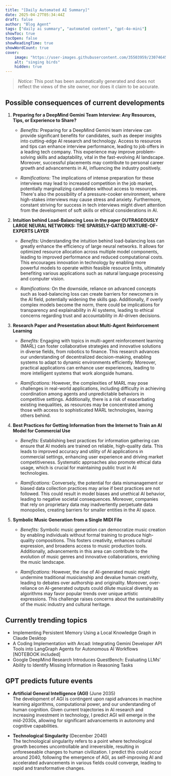 ```yaml
---
title: "[Daily Automated AI Summary]"
date: 2025-04-27T05:34:44Z
draft: false
author: "Blog Agent"
tags: ["daily ai summary", "automated content", "gpt-4o-mini"]
showToc: true
tocOpen: false
showReadingTime: true
showWordCount: true
cover:
    image: "https://user-images.githubusercontent.com/35503959/230746459-e1513798-69aa-49fb-8c88-990ee42136e9.png"
    alt: "singing birds"
    hidden: true
---
```

> *Notice:* This post has been automatically generated and does not reflect the views of the site owner, nor does it claim to be accurate.

## Possible consequences of current developments


1. **Preparing for a DeepMind Gemini Team Interview: Any Resources, Tips, or Experience to Share?**

   - *Benefits:*
     Preparing for a DeepMind Gemini team interview can provide significant benefits for candidates, such as deeper insights into cutting-edge AI research and technology. Access to resources and tips can enhance interview performance, leading to job offers in a leading tech company. This experience may improve problem-solving skills and adaptability, vital in the fast-evolving AI landscape. Moreover, successful placements may contribute to personal career growth and advancements in AI, influencing the industry positively.

   - *Ramifications:*
     The implications of intense preparation for these interviews may lead to increased competition in the job market, potentially marginalizing candidates without access to resources. There's also the possibility of a pressure-cooker environment, where high-stakes interviews may cause stress and anxiety. Furthermore, constant striving for success in tech interviews might divert attention from the development of soft skills or ethical considerations in AI.

2. **Intuition behind Load-Balancing Loss in the paper OUTRAGEOUSLY LARGE NEURAL NETWORKS: THE SPARSELY-GATED MIXTURE-OF-EXPERTS LAYER**

   - *Benefits:*
     Understanding the intuition behind load-balancing loss can greatly enhance the efficiency of large neural networks. It allows for optimized resource allocation across multiple model components, leading to improved performance and reduced computational costs. This encourages innovation in technology by enabling more powerful models to operate within feasible resource limits, ultimately benefiting various applications such as natural language processing and computer vision.

   - *Ramifications:*
     On the downside, reliance on advanced concepts such as load-balancing loss can create barriers for newcomers in the AI field, potentially widening the skills gap. Additionally, if overly complex models become the norm, there could be implications for transparency and explainability in AI systems, leading to ethical concerns regarding trust and accountability in AI-driven decisions.

3. **Research Paper and Presentation about Multi-Agent Reinforcement Learning**

   - *Benefits:*
     Engaging with topics in multi-agent reinforcement learning (MARL) can foster collaborative strategies and innovative solutions in diverse fields, from robotics to finance. This research advances our understanding of decentralized decision-making, enabling systems to adapt to dynamic environments efficiently. Moreover, practical applications can enhance user experiences, leading to more intelligent systems that work alongside humans.

   - *Ramifications:*
     However, the complexities of MARL may pose challenges in real-world applications, including difficulty in achieving coordination among agents and unpredictable behaviors in competitive settings. Additionally, there is a risk of exacerbating existing inequalities, as resources may be concentrated among those with access to sophisticated MARL technologies, leaving others behind.

4. **Best Practices for Getting Information from the Internet to Train an AI Model for Commercial Use**

   - *Benefits:*
     Establishing best practices for information gathering can ensure that AI models are trained on reliable, high-quality data. This leads to improved accuracy and utility of AI applications in commercial settings, enhancing user experience and driving market competitiveness. Systematic approaches also promote ethical data usage, which is crucial for maintaining public trust in AI technologies.

   - *Ramifications:*
     Conversely, the potential for data mismanagement or biased data collection practices may arise if best practices are not followed. This could result in model biases and unethical AI behavior, leading to negative societal consequences. Moreover, companies that rely on proprietary data may inadvertently perpetuate data monopolies, creating barriers for smaller entities in the AI space.

5. **Symbolic Music Generation from a Single MIDI File**

   - *Benefits:*
     Symbolic music generation can democratize music creation by enabling individuals without formal training to produce high-quality compositions. This fosters creativity, enhances cultural expression, and broadens access to music production tools. Additionally, advancements in this area can contribute to the evolution of music genres and innovative collaborations, enriching the music landscape.

   - *Ramifications:*
     However, the rise of AI-generated music might undermine traditional musicianship and devalue human creativity, leading to debates over authorship and originality. Moreover, over-reliance on AI-generated outputs could dilute musical diversity as algorithms may favor popular trends over unique artistic expressions. This challenge raises concerns about the sustainability of the music industry and cultural heritage.

## Currently trending topics



- Implementing Persistent Memory Using a Local Knowledge Graph in Claude Desktop
- A Coding Implementation with Arcad: Integrating Gemini Developer API Tools into LangGraph Agents for Autonomous AI Workflows [NOTEBOOK included]
- Google DeepMind Research Introduces QuestBench: Evaluating LLMs’ Ability to Identify Missing Information in Reasoning Tasks

## GPT predicts future events


- **Artificial General Intelligence (AGI)** (June 2035)  
  The development of AGI is contingent upon rapid advances in machine learning algorithms, computational power, and our understanding of human cognition. Given current trajectories in AI research and increasing investment in technology, I predict AGI will emerge in the mid-2030s, allowing for significant advancements in autonomy and cognitive capabilities.

- **Technological Singularity** (December 2040)  
  The technological singularity refers to a point where technological growth becomes uncontrollable and irreversible, resulting in unforeseeable changes to human civilization. I predict this could occur around 2040, following the emergence of AGI, as self-improving AI and accelerated advancements in various fields could converge, leading to rapid and transformative changes.
